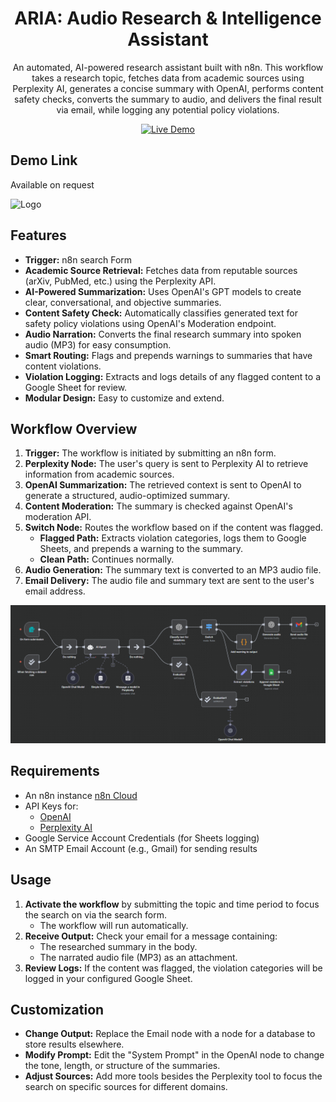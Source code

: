 <a id="readme-top"></a>

<div align="center">
  <h1>ARIA: Audio Research & Intelligence Assistant</h1>
An automated, AI-powered research assistant built with n8n. This workflow takes a research topic, fetches data from academic sources using Perplexity AI, generates a concise summary with OpenAI, performs content safety checks, converts the summary to audio, and delivers the final result via email, while logging any potential policy violations.

  
[![Live Demo](https://img.shields.io/badge/Try-Live_Demo-green)]()

</div>


## Demo Link

Available on request
<p align="left">
  <img src="" alt="Logo" width="400">
</p>


## Features

*   **Trigger:** n8n search Form
*   **Academic Source Retrieval:** Fetches data from reputable sources (arXiv, PubMed, etc.) using the Perplexity API.
*   **AI-Powered Summarization:** Uses OpenAI's GPT models to create clear, conversational, and objective summaries.
*   **Content Safety Check:** Automatically classifies generated text for safety policy violations using OpenAI's Moderation endpoint.
*   **Audio Narration:** Converts the final research summary into spoken audio (MP3) for easy consumption.
*   **Smart Routing:** Flags and prepends warnings to summaries that have content violations.
*   **Violation Logging:** Extracts and logs details of any flagged content to a Google Sheet for review.
*   **Modular Design:** Easy to customize and extend.

## Workflow Overview

1.  **Trigger:** The workflow is initiated by submitting an n8n form.
2.  **Perplexity Node:** The user's query is sent to Perplexity AI to retrieve information from academic sources.
3.  **OpenAI Summarization:** The retrieved context is sent to OpenAI to generate a structured, audio-optimized summary.
4.  **Content Moderation:** The summary is checked against OpenAI's moderation API.
5.  **Switch Node:** Routes the workflow based on if the content was flagged.
    *   **Flagged Path:** Extracts violation categories, logs them to Google Sheets, and prepends a warning to the summary.
    *   **Clean Path:** Continues normally.
6.  **Audio Generation:** The summary text is converted to an MP3 audio file.
7.  **Email Delivery:** The audio file and summary text are sent to the user's email address.
   
![n8n Workflow Diagram](./images/workflow-diagram.PNG) 

## Requirements

*   An n8n instance [n8n Cloud](https://n8n.io/)
*   API Keys for:
    *   [OpenAI](https://platform.openai.com/api-keys)
    *   [Perplexity AI](https://www.perplexity.ai/settings/api)
*   Google Service Account Credentials (for Sheets logging)
*   An SMTP Email Account (e.g., Gmail) for sending results
  
## Usage

1.  **Activate the workflow** by submitting the topic and time period to focus the search on via the search form.
    *   The workflow will run automatically.
2.  **Receive Output:** Check your email for a message containing:
    *   The researched summary in the body.
    *   The narrated audio file (MP3) as an attachment.
3.  **Review Logs:** If the content was flagged, the violation categories will be logged in your configured Google Sheet.

## Customization

*   **Change Output:** Replace the Email node with a node for a database to store results elsewhere.
*   **Modify Prompt:** Edit the "System Prompt" in the OpenAI node to change the tone, length, or structure of the summaries.
*   **Adjust Sources:** Add more tools besides the Perplexity tool to focus the search on specific sources for different domains.
